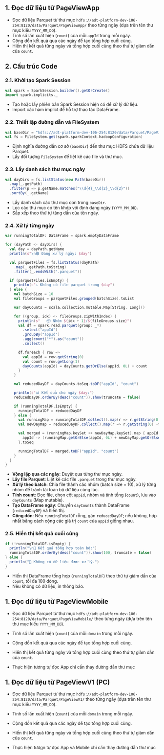 ## 1. Đọc dữ liệu từ PageViewApp 
- Đọc dữ liệu Parquet từ thư mục `hdfs://adt-platform-dev-106-254:8120/data/Parquet/PageViewApp/` theo từng ngày (dựa trên tên thư mục kiểu `YYYY_MM_DD`).
- Tính số lần xuất hiện (`count`) của mỗi `appId` trong mỗi ngày.
- Cộng dồn kết quả qua các ngày để tạo tổng hợp cuối cùng.
- Hiển thị kết quả từng ngày và tổng hợp cuối cùng theo thứ tự giảm dần của `count`.

## 2. Cấu trúc Code
### 2.1. Khởi tạo Spark Session
```scala
val spark = SparkSession.builder().getOrCreate()
import spark.implicits._
```
- Tạo hoặc lấy phiên bản Spark Session hiện có để xử lý dữ liệu.
- Import các hàm implict để hỗ trợ thao tác DataFrame.

### 2.2. Thiết lập đường dẫn và FileSystem
```scala
val baseDir = "hdfs://adt-platform-dev-106-254:8120/data/Parquet/PageViewApp/"
val fs = FileSystem.get(spark.sparkContext.hadoopConfiguration)
```
- Định nghĩa đường dẫn cơ sở (`baseDir`) đến thư mục HDFS chứa dữ liệu Parquet.
- Lấy đối tượng `FileSystem` để liệt kê các file và thư mục.

### 2.3. Lấy danh sách thư mục ngày
```scala
val dayDirs = fs.listStatus(new Path(baseDir))
  .map(_.getPath)
  .filter(p => p.getName.matches("\\d{4}_\\d{2}_\\d{2}"))
  .sortBy(_.getName)
```
- Lấy danh sách các thư mục con trong `baseDir`.
- Lọc các thư mục có tên khớp với định dạng ngày (`YYYY_MM_DD`).
- Sắp xếp theo thứ tự tăng dần của tên ngày.

### 2.4. Xử lý từng ngày
```scala
var runningTotalDF: DataFrame = spark.emptyDataFrame

for (dayPath <- dayDirs) {
  val day = dayPath.getName
  println(s"\n🟢 Đang xử lý ngày: $day")

  val parquetFiles = fs.listStatus(dayPath)
    .map(_.getPath.toString)
    .filter(_.endsWith(".parquet"))

  if (parquetFiles.isEmpty) {
    println(s"⚠️ Không có file parquet trong $day")
  } else {
    val batchSize = 10
    val fileGroups = parquetFiles.grouped(batchSize).toList

    var dayCounts = scala.collection.mutable.Map[String, Long]()

    for ((group, idx) <- fileGroups.zipWithIndex) {
      println(s"   📦 Nhóm ${idx + 1}/${fileGroups.size}")
      val df = spark.read.parquet(group: _*)
        .select("appId")
        .groupBy("appId")
        .agg(count("*").as("count"))
        .collect()

      df.foreach { row =>
        val appId = row.getString(0)
        val count = row.getLong(1)
        dayCounts(appId) = dayCounts.getOrElse(appId, 0L) + count
      }
    }

    val reducedDayDF = dayCounts.toSeq.toDF("appId", "count")

    println(s"📊 Kết quả cho ngày $day:")
    reducedDayDF.orderBy(desc("count")).show(truncate = false)

    if (runningTotalDF.isEmpty) {
      runningTotalDF = reducedDayDF
    } else {
      val runningMap = runningTotalDF.collect().map(r => r.getString(0) -> r.getLong(1)).toMap
      val newDayMap = reducedDayDF.collect().map(r => r.getString(0) -> r.getLong(1)).toMap

      val merged = (runningMap.keySet ++ newDayMap.keySet).map { appId =>
        appId -> (runningMap.getOrElse(appId, 0L) + newDayMap.getOrElse(appId, 0L))
      }.toSeq

      runningTotalDF = merged.toDF("appId", "count")
    }
  }
}
```
- **Vòng lặp qua các ngày**: Duyệt qua từng thư mục ngày.
- **Lấy file Parquet**: Liệt kê các file `.parquet` trong thư mục ngày.
- **Xử lý theo batch**: Chia file thành các nhóm (batch size = 10), xử lý từng nhóm để tránh tải toàn bộ dữ liệu cùng lúc.
- **Tính count**: Đọc file, chọn cột `appId`, nhóm và tính tổng (`count`), lưu vào `dayCounts` (Map mutable).
- **Tạo DataFrame ngày**: Chuyển `dayCounts` thành DataFrame (`reducedDayDF`) và hiển thị.
- **Cộng dồn**: Nếu `runningTotalDF` rỗng, gán `reducedDayDF`; nếu không, hợp nhất bằng cách cộng các giá trị `count` của `appId` giống nhau.

### 2.5. Hiển thị kết quả cuối cùng
```scala
if (!runningTotalDF.isEmpty) {
  println("\n🏁 Kết quả tổng hợp toàn bộ:")
  runningTotalDF.orderBy(desc("count")).show(100, truncate = false)
} else {
  println("🚫 Không có dữ liệu được xử lý.")
}
```
- Hiển thị DataFrame tổng hợp (`runningTotalDF`) theo thứ tự giảm dần của `count`, tối đa 100 dòng.
- Nếu không có dữ liệu, in thông báo.

## 1. Đọc dữ liệu từ PageViewMobile 
- Đọc dữ liệu Parquet từ thư mục `hdfs://adt-platform-dev-106-254:8120/data/Parquet/PageViewMobile/` theo từng ngày (dựa trên tên thư mục kiểu `YYYY_MM_DD`).
- Tính số lần xuất hiện (`count`) của mỗi `domain` trong mỗi ngày.
- Cộng dồn kết quả qua các ngày để tạo tổng hợp cuối cùng.
- Hiển thị kết quả từng ngày và tổng hợp cuối cùng theo thứ tự giảm dần của `count`.

- Thực hiện tương tự đọc App chỉ cần thay đường dẫn thư mục

## 1. Đọc dữ liệu từ PageViewV1 (PC)
- Đọc dữ liệu Parquet từ thư mục `hdfs://adt-platform-dev-106-254:8120/data/Parquet/PageViewV1/` theo từng ngày (dựa trên tên thư mục kiểu `YYYY_MM_DD`).
- Tính số lần xuất hiện (`count`) của mỗi `domain` trong mỗi ngày.
- Cộng dồn kết quả qua các ngày để tạo tổng hợp cuối cùng.
- Hiển thị kết quả từng ngày và tổng hợp cuối cùng theo thứ tự giảm dần của `count`.

- Thực hiện tươgn tự đọc App và Mobile chỉ cần thay đường dẫn thư mục 
